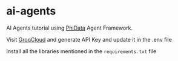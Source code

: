 # ai-agents
AI Agents tutorial using [PhiData](https://docs.phidata.com/introduction) Agent Framework.

Visit [GroqCloud](https://console.groq.com/) and generate API Key and update it in the .env file

Install all the libraries mentioned in the `requirements.txt` file
